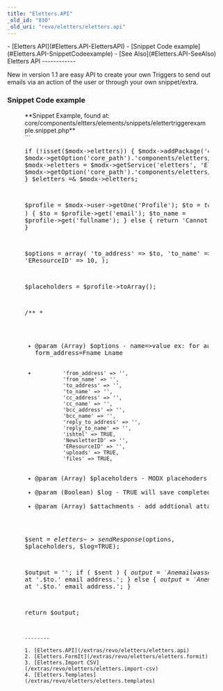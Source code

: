 ```yaml
---
title: "Eletters.API"
_old_id: "830"
_old_uri: "revo/eletters/eletters.api"
---
```


<div>- [Eletters API](#Eletters.API-ElettersAPI)
  - [Snippet Code example](#Eletters.API-SnippetCodeexample)
- [See Also](#Eletters.API-SeeAlso)

</div>Eletters API
------------

New in version 1.1 are easy API to create your own Triggers to send out emails via an action of the user or through your own snippet/extra.

### Snippet Code example

<figure class="code"><figcaption>**Snippet Example, found at: core/components/eltters/elements/snippets/elettertriggerexample.snippet.php**</figcaption>```
<pre class="brush: javascript">
<?php
/**
 * Eletter Trigger/Response code example snippet
 * @return (String) $html
 *
 *
 * This example will just email the MODX User on page load
 *
 */

if (!isset($modx->eletters)) {
    $modx->addPackage('eletters', $modx->getOption('core_path').'components/eletters/model/');
    $modx->eletters = $modx->getService('eletters', 'Eletters', $modx->getOption('core_path').'components/eletters/model/eletters/');
}
$eletters =& $modx->eletters;

$profile = $modx->user->getOne('Profile');
$to = $to_name = '';
if ( is_object($profile) ) {
    $to = $profile->get('email');
    $to_name = $profile->get('fullname');
} else {
    return 'Cannot find MODX user';
}

$options = array(
    'to_address' => $to,
    'to_name' => $to_name,
    'EResourceID' => 10,
);

$placeholders = $profile->toArray();

/**
 *
 * @param (Array) $options  - name=>value ex: for auto response form_address=Fname Lname
 *              'from_address' => '',
                'from_name' => '',
                'to_address' => '',
                'to_name' => '',
                'cc_address' => '',
                'cc_name' => '',
                'bcc_address' => '',
                'bcc_name' => '',
                'reply_to_address' => '',
                'reply_to_name' => '',
                'ishtml' => TRUE,
                'NewsletterID' => '',
                'EResourceID' => '',
                'uploads' => TRUE,
                'files' => TRUE,
 * @param (Array) $placeholders - MODX placehoders -name=>value
 * @param (Boolean) $log - TRUE will save completed email to DB
 * @param (Array) $attachments - add addtional attachments
 */

$sent = $eletters->sendResponse($options, $placeholders, $log=TRUE);

$output = '';
if ( $sent ) {
    $output = 'An email was sent to '.$to_name.' at '.$to.' email address.';
} else  {
    $output = 'An email could not be sent to '.$to_name.' at '.$to.' email address.';
}

return $output;

```</figure>See Also
--------

1. [Eletters.API](/extras/revo/eletters/eletters.api)
2. [Eletters.FormIt](/extras/revo/eletters/eletters.formit)
3. [Eletters.Import CSV](/extras/revo/eletters/eletters.import-csv)
4. [Eletters.Templates](/extras/revo/eletters/eletters.templates)